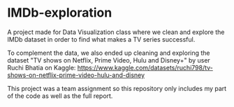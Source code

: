 # IMDb-exploration

A project made for Data Visualization class where we clean and explore the IMDb dataset in order to find what makes a TV series successful.

To complement the data, we also ended up cleaning and exploring the dataset "TV shows on Netflix, Prime Video, Hulu and Disney+" by user Ruchi Bhatia on Kaggle: https://www.kaggle.com/datasets/ruchi798/tv-shows-on-netflix-prime-video-hulu-and-disney

This project was a team assignment so this repository only includes my part of the code as well as the full report.
